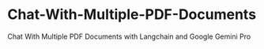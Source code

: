 # Chat-With-Multiple-PDF-Documents
Chat With Multiple PDF Documents with Langchain and Google Gemini Pro
